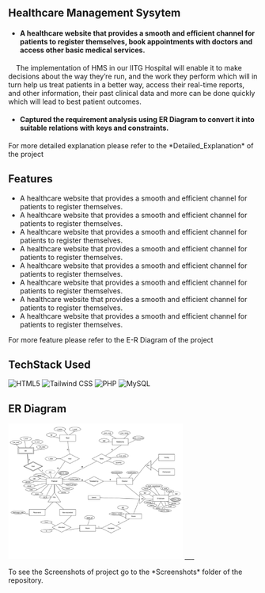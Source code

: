 ## Healthcare Management Sysytem

- <h4>A healthcare website that provides a smooth and efficient channel for patients to register themselves,        book appointments with doctors and access other basic medical services.</h4>
<p>&nbsp&nbsp&nbsp The implementation of HMS in our IITG Hospital will enable it to make decisions
about the way they’re run, and the work they perform which will in turn help us treat
patients in a better way, access their real-time reports, and other information, their
past clinical data and more can be done quickly which will lead to best patient
outcomes.</p>

- <h4>Captured the requirement analysis using ER Diagram to convert it into suitable relations with keys and constraints.</h4>
<p>For more detailed explanation please refer to the *Detailed_Explanation* of the project</p>

## Features

- A healthcare website that provides a smooth and efficient channel for patients to register themselves.
- A healthcare website that provides a smooth and efficient channel for patients to register themselves.
- A healthcare website that provides a smooth and efficient channel for patients to register themselves.
- A healthcare website that provides a smooth and efficient channel for patients to register themselves.
- A healthcare website that provides a smooth and efficient channel for patients to register themselves.
- A healthcare website that provides a smooth and efficient channel for patients to register themselves.
- A healthcare website that provides a smooth and efficient channel for patients to register themselves.
- A healthcare website that provides a smooth and efficient channel for patients to register themselves.
<p>For more feature please refer to the E-R Diagram of the project</p>


## TechStack Used

<img alt="HTML5" src="https://img.shields.io/badge/html5%20-%23E34F26.svg?&style=for-the-badge&logo=html5&logoColor=white"/> 
<img alt="Tailwind CSS" src="https://img.shields.io/badge/tailwindcss%20-%2338B2AC.svg?style=for-the-badge&logo=tailwind-css&logoColor=white"/>
<img alt="PHP" src="https://img.shields.io/badge/php-%23777BB4.svg?style=for-the-badge&logo=php&logoColor=white"/>
<img alt="MySQL" src="https://img.shields.io/badge/mysql-%2300f.svg?style=for-the-badge&logo=mysql&logoColor=white"/>

## ER Diagram
<img src="ER_diagram.png" width="70%"/>
___
<p>To see the Screenshots of project go to the *Screenshots* folder of the repository.</p>
